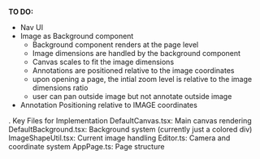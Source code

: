 **TO DO:**
- Nav UI
- Image as Background component
    - Background component renders at the page level
    - Image dimensions are handled by the background component
    - Canvas scales to fit the image dimensions
    - Annotations are positioned relative to the image coordinates
    - upon opening a page, the intial zoom level is relative to the image dimensions ratio
    - user can pan outside image but not annotate outside image
- Annotation Positioning relative to IMAGE coordinates



. Key Files for Implementation
DefaultCanvas.tsx: Main canvas rendering
DefaultBackground.tsx: Background system (currently just a colored div)
ImageShapeUtil.tsx: Current image handling
Editor.ts: Camera and coordinate system
AppPage.ts: Page structure





